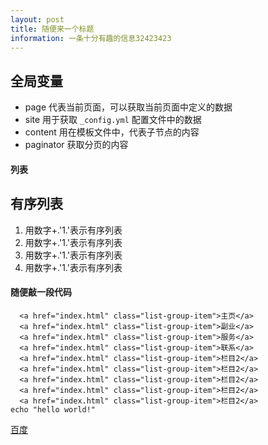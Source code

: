 ```yaml
---
layout: post
title: 随便来一个标题
information: 一条十分有趣的信息32423423
---
```

 
       

## 全局变量
- page 代表当前页面，可以获取当前页面中定义的数据
- site 用于获取 `_config.yml` 配置文件中的数据
- content 用在模板文件中，代表子节点的内容
- paginator 获取分页的内容
#### 列表  

## 有序列表
1. 用数字+.'1.'表示有序列表
1. 用数字+.'1.'表示有序列表
4. 用数字+.'1.'表示有序列表
1. 用数字+.'1.'表示有序列表

#### 随便敲一段代码
```
  <a href="index.html" class="list-group-item">主页</a>
  <a href="index.html" class="list-group-item">副业</a>
  <a href="index.html" class="list-group-item">服务</a>
  <a href="index.html" class="list-group-item">联系</a>
  <a href="index.html" class="list-group-item">栏目2</a>
  <a href="index.html" class="list-group-item">栏目2</a>
  <a href="index.html" class="list-group-item">栏目2</a>
  <a href="index.html" class="list-group-item">栏目2</a>
  <a href="index.html" class="list-group-item">栏目2</a>
echo "hello world!"
```



[百度](https://www.baidu.com)  




    

  


  